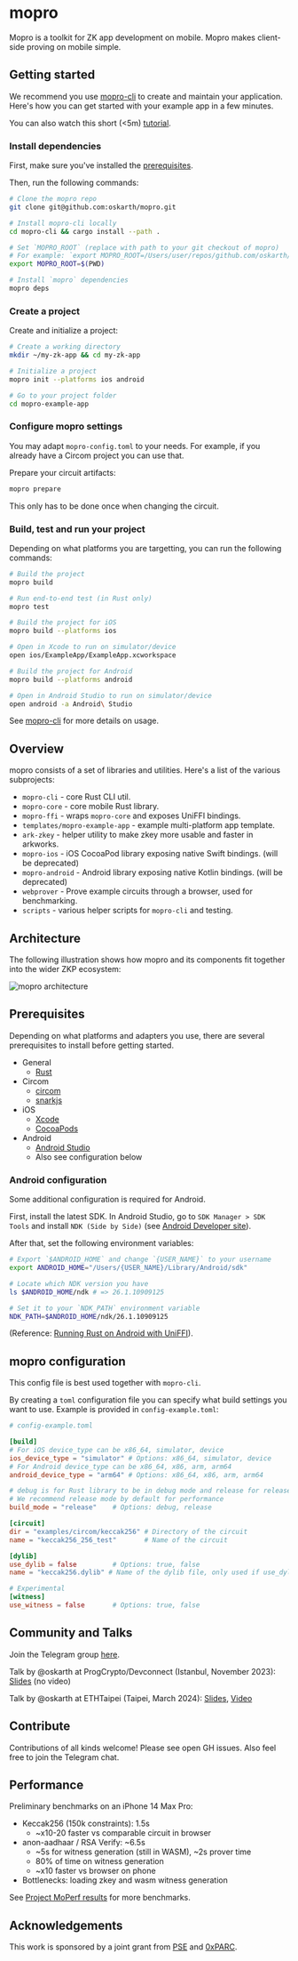 # mopro

Mopro is a toolkit for ZK app development on mobile. Mopro makes client-side proving on mobile simple.

## Getting started

We recommend you use [mopro-cli](https://github.com/oskarth/mopro/tree/main/mopro-cli#mopro-cli) to create and maintain your application. Here's how you can get started with your example app in a few minutes.

You can also watch this short (<5m) [tutorial](https://www.loom.com/share/6ff382b0497c47aea9d0ef8b6e790dd8).

### Install dependencies

First, make sure you've installed the [prerequisites](https://github.com/oskarth/mopro?tab=readme-ov-file#prerequisites).

Then, run the following commands:

```sh
# Clone the mopro repo
git clone git@github.com:oskarth/mopro.git

# Install mopro-cli locally
cd mopro-cli && cargo install --path .

# Set `MOPRO_ROOT` (replace with path to your git checkout of mopro)
# For example: `export MOPRO_ROOT=/Users/user/repos/github.com/oskarth/mopro`
export MOPRO_ROOT=$(PWD)

# Install `mopro` dependencies
mopro deps
```

### Create a project

Create and initialize a project:

```sh
# Create a working directory
mkdir ~/my-zk-app && cd my-zk-app

# Initialize a project
mopro init --platforms ios android

# Go to your project folder
cd mopro-example-app
```

### Configure mopro settings

You may adapt `mopro-config.toml` to your needs. For example, if you already have a Circom project you can use that.

Prepare your circuit artifacts:

```sh
mopro prepare
```

This only has to be done once when changing the circuit.

### Build, test and run your project

Depending on what platforms you are targetting, you can run the following commands:

```sh
# Build the project
mopro build

# Run end-to-end test (in Rust only)
mopro test

# Build the project for iOS
mopro build --platforms ios

# Open in Xcode to run on simulator/device
open ios/ExampleApp/ExampleApp.xcworkspace

# Build the project for Android
mopro build --platforms android

# Open in Android Studio to run on simulator/device
open android -a Android\ Studio
```

See [mopro-cli](https://github.com/oskarth/mopro/tree/main/mopro-cli#mopro-cli) for more details on usage.

## Overview

mopro consists of a set of libraries and utilities. Here's a list of the various subprojects:

- `mopro-cli` - core Rust CLI util.
- `mopro-core` - core mobile Rust library.
- `mopro-ffi` - wraps `mopro-core` and exposes UniFFI bindings.
- `templates/mopro-example-app` - example multi-platform app template.
- `ark-zkey` - helper utility to make zkey more usable and faster in arkworks.
- `mopro-ios` - iOS CocoaPod library exposing native Swift bindings. (will be deprecated)
- `mopro-android` - Android library exposing native Kotlin bindings. (will be deprecated)
- `webprover` - Prove example circuits through a browser, used for benchmarking.
- `scripts` - various helper scripts for `mopro-cli` and testing.

## Architecture

The following illustration shows how mopro and its components fit together into the wider ZKP ecosystem:

![mopro architecture](images/mopro_architecture2.png)

## Prerequisites

Depending on what platforms and adapters you use, there are several prerequisites to install before getting started.

- General
    - [Rust](https://www.rust-lang.org/learn/get-started)
- Circom
    - [circom](https://docs.circom.io/)
    - [snarkjs](https://github.com/iden3/snarkjs)
- iOS
    - [Xcode](https://developer.apple.com/xcode/)
    - [CocoaPods](https://cocoapods.org/)
- Android
    - [Android Studio](https://developer.android.com/studio)
    - Also see configuration below

### Android configuration

Some additional configuration is required for Android.

First, install the latest SDK. In Android Studio, go to `SDK Manager > SDK Tools`  and install `NDK (Side by Side)` (see [Android Developer site](https://developer.android.com/studio/projects/install-ndk#default-version)).

After that, set the following  environment variables:

```sh
# Export `$ANDROID_HOME` and change `{USER_NAME}` to your username
export ANDROID_HOME="/Users/{USER_NAME}/Library/Android/sdk"

# Locate which NDK version you have
ls $ANDROID_HOME/ndk # => 26.1.10909125

# Set it to your `NDK_PATH` environment variable
NDK_PATH=$ANDROID_HOME/ndk/26.1.10909125
```

(Reference: [Running Rust on Android with UniFFI](https://sal.dev/android/intro-rust-android-uniffi/)).

## mopro configuration

This config file is best used together with `mopro-cli`.

By creating a `toml` configuration file you can specify what build settings you want to use. Example is provided in `config-example.toml`:

```toml
# config-example.toml

[build]
# For iOS device_type can be x86_64, simulator, device
ios_device_type = "simulator" # Options: x86_64, simulator, device
# For Android device_type can be x86_64, x86, arm, arm64
android_device_type = "arm64" # Options: x86_64, x86, arm, arm64

# debug is for Rust library to be in debug mode and release for release mode
# We recommend release mode by default for performance
build_mode = "release"    # Options: debug, release

[circuit]
dir = "examples/circom/keccak256" # Directory of the circuit
name = "keccak256_256_test"       # Name of the circuit

[dylib]
use_dylib = false         # Options: true, false
name = "keccak256.dylib" # Name of the dylib file, only used if use_dylib is true

# Experimental
[witness]
use_witness = false       # Options: true, false
```

## Community and Talks

Join the Telegram group [here](https://t.me/zkmopro).

Talk by @oskarth at ProgCrypto/Devconnect (Istanbul, November 2023): [Slides](https://docs.google.com/presentation/d/1afIEgm8oYRvteWxUd04CcMOxChAiHaD55d5AKd0RkvY/edit#slide=id.g284ac8f47d5_2_24) (no video)

Talk by @oskarth at ETHTaipei (Taipei, March 2024): [Slides](https://hackmd.io/@oskarth/S1yGjF8C6#), [Video](https://www.youtube.com/live/JB6zP9enkbc?si=04xz9XRLkChNiupw&t=14708)

## Contribute

Contributions of all kinds welcome! Please see open GH issues. Also feel free to join the Telegram chat.

## Performance

Preliminary benchmarks on an iPhone 14 Max Pro:

- Keccak256 (150k constraints): 1.5s
    - ~x10-20 faster vs comparable circuit in browser
- anon-aadhaar / RSA Verify: ~6.5s
    - ~5s for witness generation (still in WASM), ~2s prover time
    - 80% of time on witness generation
    - ~x10 faster vs browser on phone
- Bottlenecks: loading zkey and wasm witness generation

See [Project MoPerf results](https://hackmd.io/5ItB2D50QcavF18cWIrmfQ?view=#tip1) for more benchmarks.

## Acknowledgements

This work is sponsored by a joint grant from [PSE](https://pse.dev/) and [0xPARC](https://0xparc.org/).